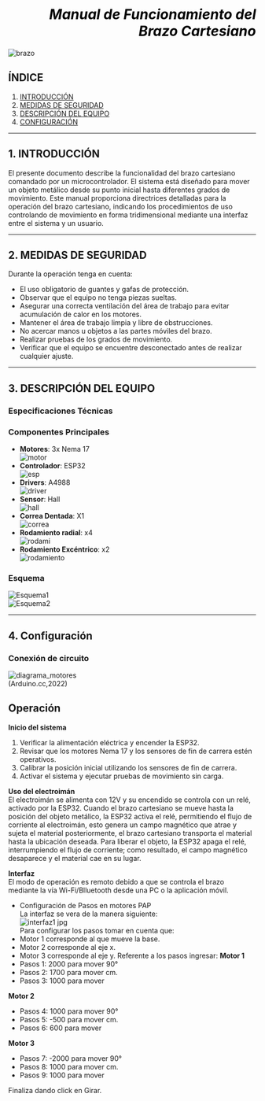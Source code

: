 # <div style='text-align: right'> <div style='color: black'> ***Manual de Funcionamiento del Brazo Cartesiano***

![brazo](https://github.com/user-attachments/assets/f08b59f2-8ff0-4c38-9fe9-b6c48a09bd60)


## ÍNDICE 
1. [INTRODUCCIÓN](#INTRO)
2. [MEDIDAS DE SEGURIDAD](#SEGURIDAD)
3. [DESCRIPCIÓN DEL EQUIPO](#DESCRIPCIÓN)
4. [CONFIGURACIÓN](#CONFI)



***
<a id='INTRO'></a>

## **1. INTRODUCCIÓN**
El presente documento describe la funcionalidad del brazo cartesiano comandado por un microcontrolador. El sistema está diseñado para mover un objeto metálico desde su punto inicial hasta diferentes grados de movimiento. Este manual proporciona directrices detalladas para la operación del brazo cartesiano, indicando los procedimientos de uso controlando de movimiento en forma tridimensional mediante una interfaz entre el sistema y un usuario.


***
<a id='SEGURIDAD'></a>

## **2. MEDIDAS DE SEGURIDAD**
Durante la operación tenga en cuenta:
- El uso obligatorio de guantes y gafas de protección.
- Observar que el equipo no tenga piezas sueltas.
- Asegurar una correcta ventilación del área de trabajo para evitar acumulación de calor en los motores.
- Mantener el área de trabajo limpia y libre de obstrucciones.
- No acercar manos u objetos a las partes móviles del brazo.
- Realizar pruebas de los grados de movimiento.
- Verificar que el equipo se encuentre desconectado antes de realizar cualquier ajuste.


***
<a id='DESCRIPCIÓN'></a>

## **3. DESCRIPCIÓN DEL EQUIPO**
### Especificaciones Técnicas

### Componentes Principales
- **Motores**: 3x Nema 17 <br>
![motor](https://github.com/user-attachments/assets/4e83dea2-4d1b-4a0c-bb07-5d7d4a59ddc8) 
- **Controlador**: ESP32 <br>
![esp](https://github.com/user-attachments/assets/e8e96de7-8906-41bf-a7c2-4ce6c124e8fa) 
- **Drivers**: A4988 <br>
![driver](https://github.com/user-attachments/assets/a7325789-c9fb-4e27-a54d-1f2c84f47243)
- **Sensor**: Hall <br>
![hall](https://github.com/user-attachments/assets/a845416e-9d73-4845-8cb2-a8ed4fad64af)
- **Correa Dentada**: X1 <br>
![correa](https://github.com/user-attachments/assets/dca61f18-8519-4507-8bbb-8c046366be0d)
- **Rodamiento radial**: x4 <br>
![rodami](https://github.com/user-attachments/assets/f1d9bb19-74bf-4549-8e1c-f30bf4d0f59c)
- **Rodamiento Excéntrico**: x2 <br>
![rodamiento](https://github.com/user-attachments/assets/81a047b1-8ddc-4b0c-8b9c-f1a2b0dc933b) 
### Esquema <br>
![Esquema1](https://github.com/user-attachments/assets/7fadaf5f-3fbc-4115-9198-4e0989a74853) <br>
![Esquema2](https://github.com/user-attachments/assets/04218100-8210-4bef-a13f-e359339fee51) <br>

***
<a id='CONFI'></a>

## **4. Configuración**
### Conexión de circuito <br>
![diagrama_motores](https://github.com/user-attachments/assets/a43113c3-6a09-47fe-b55e-b84ded706985) <br>
(Arduino.cc,2022)
## **Operación** <br>
**Inicio del sistema** <br>
   1. Verificar la alimentación eléctrica y encender la ESP32.
   2.  Revisar que los motores Nema 17 y los sensores de fin de carrera estén operativos.
   3.  Calibrar la posición inicial utilizando los sensores de fin de carrera.
   4.  Activar el sistema y ejecutar pruebas de movimiento sin carga. <br>

**Uso del electroimán** <br>
El electroimán se alimenta con 12V y su encendido se controla con un relé, activado por la ESP32. Cuando el brazo cartesiano se mueve hasta la posición del objeto metálico, la ESP32 activa el relé, permitiendo el flujo de corriente al electroimán, esto genera un campo magnético que atrae y sujeta el material posteriormente, el brazo cartesiano transporta el material hasta la ubicación deseada. Para liberar el objeto, la ESP32 apaga el relé, interrumpiendo el flujo de corriente; como resultado, el campo magnético desaparece y el material cae en su lugar.

**Interfaz** <br>
El modo de operación es remoto debido a que se controla el brazo mediante la vía Wi-Fi/Blluetooth desde una PC o la aplicación móvil.
- Configuración de Pasos en motores PAP <br>
La interfaz se vera de la manera siguiente: <br>
![interfaz1 jpg](https://github.com/user-attachments/assets/3114c993-8131-4909-a1d4-2e35d0719e80) <br>
Para configurar los pasos tomar en cuenta que:
- Motor 1 corresponde al que mueve la base.
- Motor 2 corresponde al eje x.
- Motor 3 corresponde al eje y.
Referente a los pasos ingresar:
**Motor 1**
- Pasos 1: 2000 para mover 90°
- Pasos 2: 1700 para mover  cm.
- Pasos 3: 1000 para mover <br>

**Motor 2**
- Pasos 4: 1000 para mover 90°
- Pasos 5: -500 para mover  cm.
- Pasos 6: 600 para mover <br>

**Motor 3**
- Pasos 7: -2000 para mover 90°
- Pasos 8: 1000 para mover  cm.
- Pasos 9: 1000 para mover <br>

Finaliza dando click en Girar.

